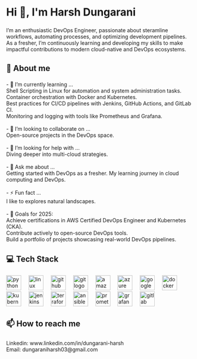 <h1 align="left">Hi 👋, I'm Harsh Dungarani</h1>

###

<p align="left">I’m an enthusiastic DevOps Engineer, passionate about steramline workflows, automating processes, and optimizing development pipelines. As a fresher, I’m continuously learning and developing my skills to make impactful contributions to modern cloud-native and DevOps ecosystems.</p>

###

<h2 align="left">💫 About me</h2>

###

<p align="left">- 🌱 I’m currently learning …<br>Shell Scripting in Linux for automation and system administration tasks.<br>Container orchestration with Docker and Kubernetes. <br>Best practices for CI/CD pipelines with Jenkins, GitHub Actions, and GitLab CI. <br>Monitoring and logging with tools like Prometheus and Grafana.<br><br>- 👯 I’m looking to collaborate on …<br>Open-source projects in the DevOps space.<br><br>- 🤔 I’m looking for help with …<br>Diving deeper into multi-cloud strategies.<br><br>- 💬 Ask me about …<br>Getting started with DevOps as a fresher. My learning journey in cloud computing and DevOps.<br><br>- ⚡ Fun fact …<br>I like to explores natural landscapes.<br><br>- 📌 Goals for 2025:<br>Achieve certifications in AWS Certified DevOps Engineer and Kubernetes (CKA).<br>Contribute actively to open-source DevOps tools.<br>Build a portfolio of projects showcasing real-world DevOps pipelines.</p>

###

<h2 align="left">💻 Tech Stack</h2>

###

<div align="left">
  <img src="https://cdn.jsdelivr.net/gh/devicons/devicon/icons/python/python-original.svg" height="40" alt="python logo"  />
  <img width="12" />
  <img src="https://cdn.jsdelivr.net/gh/devicons/devicon/icons/linux/linux-original.svg" height="40" alt="linux logo"  />
  <img width="12" />
  <img src="https://skillicons.dev/icons?i=github" height="40" alt="github logo"  />
  <img width="12" />
  <img src="https://cdn.jsdelivr.net/gh/devicons/devicon/icons/git/git-original.svg" height="40" alt="git logo"  />
  <img width="12" />
  <img src="https://skillicons.dev/icons?i=aws" height="40" alt="amazonwebservices logo"  />
  <img width="12" />
  <img src="https://cdn.jsdelivr.net/gh/devicons/devicon/icons/azure/azure-original.svg" height="40" alt="azure logo"  />
  <img width="12" />
  <img src="https://cdn.jsdelivr.net/gh/devicons/devicon/icons/googlecloud/googlecloud-original.svg" height="40" alt="googlecloud logo"  />
  <img width="12" />
  <img src="https://cdn.jsdelivr.net/gh/devicons/devicon/icons/docker/docker-original.svg" height="40" alt="docker logo"  />
  <img width="12" />
  <img src="https://cdn.jsdelivr.net/gh/devicons/devicon/icons/kubernetes/kubernetes-plain.svg" height="40" alt="kubernetes logo"  />
  <img width="12" />
  <img src="https://cdn.simpleicons.org/jenkins/D24939" height="40" alt="jenkins logo"  />
  <img width="12" />
  <img src="https://cdn.jsdelivr.net/gh/devicons/devicon/icons/terraform/terraform-original.svg" height="40" alt="terraform logo"  />
  <img width="12" />
  <img src="https://cdn.jsdelivr.net/gh/devicons/devicon/icons/ansible/ansible-original.svg" height="40" alt="ansible logo"  />
  <img width="12" />
  <img src="https://cdn.jsdelivr.net/gh/devicons/devicon/icons/prometheus/prometheus-original.svg" height="40" alt="prometheus logo"  />
  <img width="12" />
  <img src="https://cdn.jsdelivr.net/gh/devicons/devicon/icons/grafana/grafana-original.svg" height="40" alt="grafana logo"  />
  <img width="12" />
  <img src="https://cdn.jsdelivr.net/gh/devicons/devicon/icons/gitlab/gitlab-original.svg" height="40" alt="gitlab logo"  />
</div>

###

<h2 align="left">📫 How to reach me</h2>

###

<p align="left">Linkedin: www.linkedin.com/in/dungarani-harsh<br>Email: dungaraniharsh03@gmail.com</p>

###
